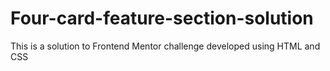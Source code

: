 # Four-card-feature-section-solution
This is a solution to Frontend Mentor challenge developed using HTML and CSS
